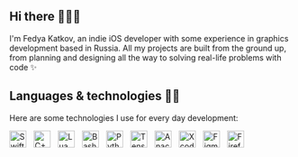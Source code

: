 ## Hi there 🏄🏻‍♂️

I'm Fedya Katkov, an indie iOS developer with some experience in graphics development based in Russia. All my projects are built from the ground up, from planning and designing all the way to solving real-life problems with code ✨

## Languages & technologies 🧑‍💻

Here are some technologies I use for every day development:

<img align="left" alt="Swift" width="30" height="30" style="padding-right: 10px;" src="https://cdn.simpleicons.org/swift/f05138" />
<img align="left" alt="C++" width="30" height="30" style="padding-right: 10px;" src="https://cdn.simpleicons.org/cplusplus/00599c" />
<img align="left" alt="Lua" width="30" height="30" style="padding-right: 10px;" src="https://cdn.simpleicons.org/lua/2c2d72" />
<img align="left" alt="Bash" width="30" height="30" style="padding-right: 10px;" src="https://cdn.simpleicons.org/gnubash/4eaa25" />
<img align="left" alt="Python Pandas" style="padding-right: 10px;" width="30" height="30" src="https://cdn.simpleicons.org/pandas/150458" />
<img align="left" alt="TensorFlow" style="padding-right: 10px;" width="30" height="30" src="https://cdn.simpleicons.org/tensorflow/ff6f00" />
<img align="left" alt="Anaconda" style="padding-right: 10px;" width="30" height="30" src="https://cdn.simpleicons.org/anaconda/44a833" />
<img align="left" alt="Xcode" style="padding-right: 10px;" width="30" height="30" src="https://cdn.simpleicons.org/xcode/147efb" />
<img align="left" alt="Figma" style="padding-right: 10px;" width="30" height="30" src="https://cdn.simpleicons.org/figma/f24e1e" />
<img align="left" alt="Firefox" style="padding-right: 10px;" width="30" height="30" src="https://cdn.simpleicons.org/firefoxbrowser/ff7139" />
<br />
